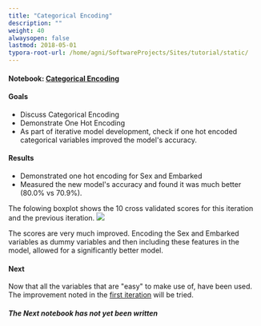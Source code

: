 ```yaml
---
title: "Categorical Encoding"
description: ""
weight: 40
alwaysopen: false
lastmod: 2018-05-01
typora-root-url: /home/agni/SoftwareProjects/Sites/tutorial/static/
---
```

#### Notebook: <a href="http://nbviewer.jupyter.org/github/sdiehl28/tutorial-jupyter-notebooks/blob/master/projects/titanic/Titanic04.ipynb" target="_blank">Categorical Encoding</a>
#### Goals  
* Discuss Categorical Encoding
* Demonstrate One Hot Encoding
* As part of iterative model development, check if one hot encoded categorical variables improved the model's accuracy.

#### Results  
* Demonstrated one hot encoding for Sex and Embarked
* Measured the new model's accuracy and found it was much better (80.0% vs 70.9%).

The folowing boxplot shows the 10 cross validated scores for this iteration and the previous iteration.
<img src='/images/4_vs_3.png'>

The scores are very much improved.  Encoding the Sex and Embarked variables as dummy variables and then including these features in the model, allowed for a significantly better model.

#### Next

Now that all the variables that are "easy" to make use of, have been used.  The improvement noted in the [first iteration](/projects/titanic/titanic01) will be tried.

##### The Next notebook has not yet been written